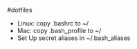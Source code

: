#dotfiles

- Linux: copy .bashrc to ~/
- Mac: copy .bash_profile to ~/
- Set Up secret aliases in ~/.bash_aliases